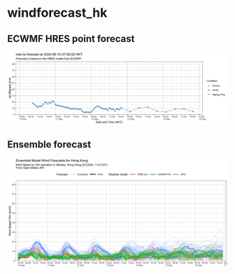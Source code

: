 # windforecast_hk

## ECWMF HRES point forecast
![met.no point estimate](https://raw.githubusercontent.com/DLamdata/windforecast_hk/main/plots/metno/wind_5d_20240910T0700.png)

## Ensemble forecast
![Open-Meteo Ensemble forecasts](https://raw.githubusercontent.com/DLamdata/windforecast_hk/main/plots/open_meteo/wind_10m_20240910T0900.png)
